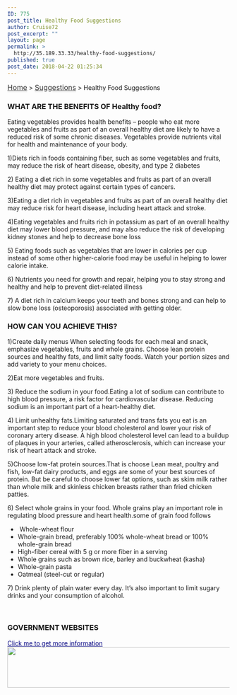 ```yaml
---
ID: 775
post_title: Healthy Food Suggestions
author: Cruise72
post_excerpt: ""
layout: page
permalink: >
  http://35.189.33.33/healthy-food-suggestions/
published: true
post_date: 2018-04-22 01:25:34
---
```

<p><a style="font-size: 16px; color: #333333;" href="http://35.189.33.33/">Home</a> &gt; <a style="font-size: 16px; color: #333333;" href="http://35.189.33.33/suggestions/">Suggestions</a> &gt; Healthy Food Suggestions</p>		
			<h3>WHAT ARE THE BENEFITS OF Healthy food?</h3>		
		<p>Eating vegetables provides health benefits – people who eat more vegetables and fruits as part of an overall healthy diet are likely to have a reduced risk of some chronic diseases. Vegetables provide nutrients vital for health and maintenance of your body. </p><p>1)Diets rich in foods containing fiber, such as some vegetables and fruits, may reduce the risk of heart disease, obesity, and type 2 diabetes</p><p>2) Eating a diet rich in some vegetables and fruits as part of an overall healthy diet may protect against certain types of cancers.</p><p>3)Eating a diet rich in vegetables and fruits as part of an overall healthy diet may reduce risk for heart disease, including heart attack and stroke.</p><p>4)Eating vegetables and fruits rich in potassium as part of an overall healthy diet may lower blood pressure, and may also reduce the risk of developing kidney stones and help to decrease bone loss</p><p>5) Eating foods such as vegetables that are lower in calories per cup instead of some other higher-calorie food may be useful in helping to lower calorie intake.</p><p>6) Nutrients you need for growth and repair, helping you to stay strong and healthy and help to prevent diet-related illness</p><p>7) A diet rich in calcium keeps your teeth and bones strong and can help to slow bone loss (osteoporosis) associated with getting older.</p>		
			<h3>HOW CAN YOU ACHIEVE THIS?</h3>		
		<p>1)Create daily menus When selecting foods for each meal and snack, emphasize vegetables, fruits and whole grains. Choose lean protein sources and healthy fats, and limit salty foods. Watch your portion sizes and add variety to your menu choices.</p><p>2)Eat more vegetables and fruits.</p><p>3) Reduce the sodium in your food.Eating a lot of sodium can contribute to high blood pressure, a risk factor for cardiovascular disease. Reducing sodium is an important part of a heart-healthy diet.</p><p>4) Limit unhealthy fats.Limiting saturated and trans fats you eat is an important step to reduce your blood cholesterol and lower your risk of coronary artery disease. A high blood cholesterol level can lead to a buildup of plaques in your arteries, called atherosclerosis, which can increase your risk of heart attack and stroke.</p><p>5)Choose low-fat protein sources.That is choose Lean meat, poultry and fish, low-fat dairy products, and eggs are some of your best sources of protein. But be careful to choose lower fat options, such as skim milk rather than whole milk and skinless chicken breasts rather than fried chicken patties.</p><p>6) Select whole grains in your food. Whole grains play an important role in regulating blood pressure and heart health.some of grain food follows</p><ul><li> Whole-wheat flour</li><li>Whole-grain bread, preferably 100% whole-wheat bread or 100% whole-grain bread</li><li>High-fiber cereal with 5 g or more fiber in a serving</li><li>Whole grains such as brown rice, barley and buckwheat (kasha)</li><li>Whole-grain pasta</li><li>Oatmeal (steel-cut or regular)</li></ul><p>7) Drink plenty of plain water every day. It’s also important to limit sugary drinks and your consumption of alcohol.</p><p> </p>		
			<h3>GOVERNMENT WEBSITES</h3>		
<a style="color: #000080;" href="http://www.nutritionaustralia.org/">Click me to get more information</a>
										<img width="960" height="92" src="http://35.189.33.33/wp-content/uploads/2018/04/foodgov.png" alt="" srcset="http://35.189.33.33/wp-content/uploads/2018/04/foodgov.png 960w, http://35.189.33.33/wp-content/uploads/2018/04/foodgov-300x29.png 300w, http://35.189.33.33/wp-content/uploads/2018/04/foodgov-768x74.png 768w" sizes="(max-width: 960px) 100vw, 960px" />